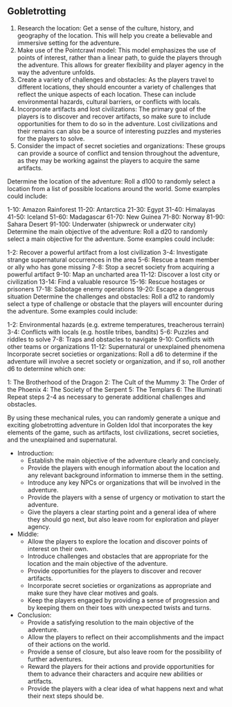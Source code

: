 ## Gobletrotting

1. Research the location: Get a sense of the culture, history, and geography of the location. This will help you create a believable and immersive setting for the adventure.
2. Make use of the Pointcrawl model: This model emphasizes the use of points of interest, rather than a linear path, to guide the players through the adventure. This allows for greater flexibility and player agency in the way the adventure unfolds.
3. Create a variety of challenges and obstacles: As the players travel to different locations, they should encounter a variety of challenges that reflect the unique aspects of each location. These can include environmental hazards, cultural barriers, or conflicts with locals.
4. Incorporate artifacts and lost civilizations: The primary goal of the players is to discover and recover artifacts, so make sure to include opportunities for them to do so in the adventure. Lost civilizations and their remains can also be a source of interesting puzzles and mysteries for the players to solve.
5. Consider the impact of secret societies and organizations: These groups can provide a source of conflict and tension throughout the adventure, as they may be working against the players to acquire the same artifacts.

Determine the location of the adventure: Roll a d100 to randomly select a location from a list of possible locations around the world. Some examples could include:

1-10: Amazon Rainforest
11-20: Antarctica
21-30: Egypt
31-40: Himalayas
41-50: Iceland
51-60: Madagascar
61-70: New Guinea
71-80: Norway
81-90: Sahara Desert
91-100: Underwater (shipwreck or underwater city)
Determine the main objective of the adventure: Roll a d20 to randomly select a main objective for the adventure. Some examples could include:

1-2: Recover a powerful artifact from a lost civilization
3-4: Investigate strange supernatural occurrences in the area
5-6: Rescue a team member or ally who has gone missing
7-8: Stop a secret society from acquiring a powerful artifact
9-10: Map an uncharted area
11-12: Discover a lost city or civilization
13-14: Find a valuable resource
15-16: Rescue hostages or prisoners
17-18: Sabotage enemy operations
19-20: Escape a dangerous situation
Determine the challenges and obstacles: Roll a d12 to randomly select a type of challenge or obstacle that the players will encounter during the adventure. Some examples could include:

1-2: Environmental hazards (e.g. extreme temperatures, treacherous terrain)
3-4: Conflicts with locals (e.g. hostile tribes, bandits)
5-6: Puzzles and riddles to solve
7-8: Traps and obstacles to navigate
9-10: Conflicts with other teams or organizations
11-12: Supernatural or unexplained phenomena
Incorporate secret societies or organizations: Roll a d6 to determine if the adventure will involve a secret society or organization, and if so, roll another d6 to determine which one:

1: The Brotherhood of the Dragon
2: The Cult of the Mummy
3: The Order of the Phoenix
4: The Society of the Serpent
5: The Templars
6: The Illuminati
Repeat steps 2-4 as necessary to generate additional challenges and obstacles.

By using these mechanical rules, you can randomly generate a unique and exciting globetrotting adventure in Golden Idol that incorporates the key elements of the game, such as artifacts, lost civilizations, secret societies, and the unexplained and supernatural.

* Introduction:
    * Establish the main objective of the adventure clearly and concisely.
    * Provide the players with enough information about the location and any relevant background information to immerse them in the setting.
    * Introduce any key NPCs or organizations that will be involved in the adventure.
    * Provide the players with a sense of urgency or motivation to start the adventure.
    * Give the players a clear starting point and a general idea of where they should go next, but also leave room for exploration and player agency.
* Middle:
    * Allow the players to explore the location and discover points of interest on their own.
    * Introduce challenges and obstacles that are appropriate for the location and the main objective of the adventure.
    * Provide opportunities for the players to discover and recover artifacts.
    * Incorporate secret societies or organizations as appropriate and make sure they have clear motives and goals.
    * Keep the players engaged by providing a sense of progression and by keeping them on their toes with unexpected twists and turns.
* Conclusion:
    * Provide a satisfying resolution to the main objective of the adventure.
    * Allow the players to reflect on their accomplishments and the impact of their actions on the world.
    * Provide a sense of closure, but also leave room for the possibility of further adventures.
    * Reward the players for their actions and provide opportunities for them to advance their characters and acquire new abilities or artifacts.
    * Provide the players with a clear idea of what happens next and what their next steps should be.